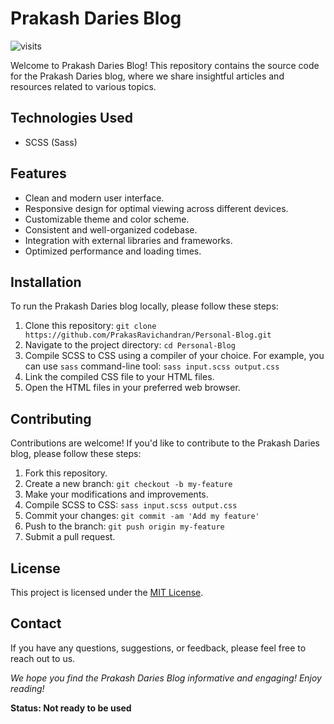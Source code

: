 # Prakash Daries Blog

<img src="https://visit-counter.vercel.app/counter.png?page=https%3A%2F%2Fprakashdairies.netlify.app%2F&s=40&c=00ff00&bg=00000000&no=8&ff=electrolize&tb=&ta=" alt="visits">

Welcome to Prakash Daries Blog! This repository contains the source code for the Prakash Daries blog, where we share insightful articles and resources related to various topics.

## Technologies Used

- SCSS (Sass)

## Features

- Clean and modern user interface.
- Responsive design for optimal viewing across different devices.
- Customizable theme and color scheme.
- Consistent and well-organized codebase.
- Integration with external libraries and frameworks.
- Optimized performance and loading times.

## Installation

To run the Prakash Daries blog locally, please follow these steps:

1. Clone this repository: `git clone https://github.com/PrakasRavichandran/Personal-Blog.git`
2. Navigate to the project directory: `cd Personal-Blog`
3. Compile SCSS to CSS using a compiler of your choice. For example, you can use `sass` command-line tool: `sass input.scss output.css`
4. Link the compiled CSS file to your HTML files.
5. Open the HTML files in your preferred web browser.

## Contributing

Contributions are welcome! If you'd like to contribute to the Prakash Daries blog, please follow these steps:

1. Fork this repository.
2. Create a new branch: `git checkout -b my-feature`
3. Make your modifications and improvements.
4. Compile SCSS to CSS: `sass input.scss output.css`
5. Commit your changes: `git commit -am 'Add my feature'`
6. Push to the branch: `git push origin my-feature`
7. Submit a pull request.

## License

This project is licensed under the [MIT License](LICENSE).

## Contact

If you have any questions, suggestions, or feedback, please feel free to reach out to us.

*We hope you find the Prakash Daries Blog informative and engaging! Enjoy reading!*



**Status: Not ready to be used**
